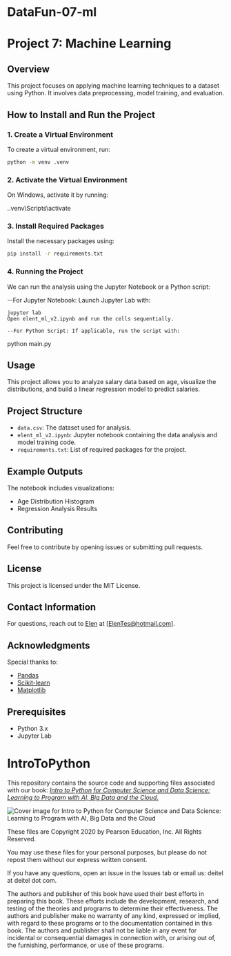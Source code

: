 # DataFun-07-ml
# Project 7: Machine Learning

## Overview
This project focuses on applying machine learning techniques to a dataset using Python. It involves data preprocessing, model training, and evaluation.

## How to Install and Run the Project

### 1. Create a Virtual Environment
To create a virtual environment, run:
```bash
python -m venv .venv
```
### 2. Activate the Virtual Environment
On Windows, activate it by running:

.\.venv\Scripts\activate

### 3. Install Required Packages
Install the necessary packages using:
```bash
pip install -r requirements.txt
```
### 4. Running the Project
We can run the analysis using the Jupyter Notebook or a Python script:

--For Jupyter Notebook: Launch Jupyter Lab with:
```
jupyter lab
Open elent_ml_v2.ipynb and run the cells sequentially.

--For Python Script: If applicable, run the script with:
```
python main.py

## Usage
This project allows you to analyze salary data based on age, visualize the distributions, and build a linear regression model to predict salaries.

## Project Structure
- `data.csv`: The dataset used for analysis.
- `elent_ml_v2.ipynb`: Jupyter notebook containing the data analysis and model training code.
- `requirements.txt`: List of required packages for the project.

## Example Outputs
The notebook includes visualizations: 
- Age Distribution Histogram
- Regression Analysis Results

## Contributing
Feel free to contribute by opening issues or submitting pull requests.

## License
This project is licensed under the MIT License.

## Contact Information
For questions, reach out to [Elen](https://github.com/Elen-Tesfai) at [ElenTes@hotmail.com].

## Acknowledgments
Special thanks to:  
- [Pandas](https://pandas.pydata.org/)
- [Scikit-learn](https://scikit-learn.org/stable/)
- [Matplotlib](https://matplotlib.org/)

## Prerequisites
- Python 3.x
- Jupyter Lab

# IntroToPython
This repository contains the source code and supporting files associated with our book: <a href=https://amzn.to/2KfCptN>_Intro to Python for Computer Science and Data Science: Learning to Program with AI, Big Data and the Cloud_.</a>
    
![Cover image for Intro to Python for Computer Science and Data Science: 
    Learning to Program with AI, Big Data and the Cloud](https://deitel.com/wp-content/uploads/2020/01/intro-to-python-for-computer-science-and-data-science.jpg)

These files are Copyright 2020 by Pearson Education, Inc. All Rights Reserved. 

You may use these files for your personal purposes, but please do not repost them without our express written consent.

If you have any questions, open an issue in the Issues tab or email us: deitel at deitel dot com.

The authors and publisher of this book have used their best efforts in preparing this book. These efforts include the development, research, and testing of the theories and programs to determine their effectiveness. The authors and publisher make no warranty of any kind, expressed or implied, with regard to these programs or to the documentation contained in this book. The authors and publisher shall not be liable in any event for incidental or consequential damages in connection with, or arising out of, the furnishing, performance, or use of these programs.

